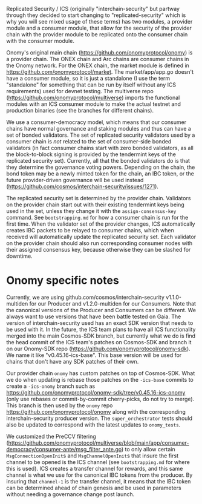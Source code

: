 
Replicated Security / ICS (originally "interchain-security" but partway through they decided to start changing to "replicated-security" which is why you will see mixed usage of these terms) has two modules, a provider module and a consumer module, that allow for the security of the provider chain with the provider module to be replicated onto the consumer chain with the consumer module.

Onomy's original main chain (https://github.com/onomyprotocol/onomy) is a provider chain. The ONEX chain and Arc chains are consumer chains in the Onomy network. For the ONEX chain, the market module is defined in https://github.com/onomyprotocol/market. The market/app/app.go doesn't have a consumer module, so it is just a standalone (I use the term "standalone" for something that can be run by itself without any ICS requirements) used for devnet testing. The multiverse repo (https://github.com/onomyprotocol/multiverse) imports the functional modules with an ICS consumer module to make the actual testnet and production binaries (see the branches for different chains).

We use a consumer-democracy model, which means that our consumer chains have normal governance and staking modules and thus can have a set of bonded validators.
The set of replicated security validators used by a consumer chain is _not_ related to the set of consumer-side bonded validators (in fact consumer chains start with zero bonded validators, as all the block-to-block signing is provided by the tendermint keys of the replicated security set). Currently, all that the bonded validators do is that they determine the governance voting powers. Depending on the chain, the bond token may be a newly minted token for the chain, an IBC token, or the future provider-driven governance will be used instead (https://github.com/cosmos/interchain-security/issues/1271).

The replicated security set is determined by the provider chain. Validators on the provider chain start out with their existing tendermint keys being used in the set, unless they change it with the `assign-consensus-key` command. See `bootstrapping.md` for how a consumer chain is run for the first time. When the validator set of the provider changes, ICS automatically creates IBC packets to be relayed to consumer chains, which when received will automatically update the replicated security set. Each validator on the provider chain should also run corresponding consumer nodes with their assigned consensus key, because otherwise they can be slashed for downtime.

# Onomy specific notes

Currently, we are using github.com/cosmos/interchain-security v1.1.0-multiden for our Producer and v1.2.0-multiden for our Consumers. Note that the canonical versions of the Producer and Consumers can be different. We always want to use versions that have been battle tested on Gaia. The version of interchain-security used has an exact SDK version that needs to be used with it. In the future, the ICS team plans to have all ICS functionality merged into the main Cosmos-SDK branch, but currently what we do is find the head commit of the ICS team's patches on Cosmos-SDK and branch it on our Onomy-SDK repo (https://github.com/onomyprotocol/onomy-sdk). We name it like "v0.45.16-ics-base". This base version will be used for chains that don't have any SDK patches of their own.

Our provider chain `onomy` has custom patches on top of Cosmos-SDK. What we do when updating is rebase those patches on the `-ics-base` commits to create a `-ics-onomy` branch such as https://github.com/onomyprotocol/onomy-sdk/tree/v0.45.16-ics-onomy (only use rebases or commit-by-commit cherry-picks, do not try to merge). This branch is then used by the `onomy` repo https://github.com/onomyprotocol/onomy along with the corresponding interchain-security producer version. The `super_orchestrator` tests should also be updated to correspond with the latest updates to `onomy_tests`.

We customized the PreCCV filtering (https://github.com/onomyprotocol/multiverse/blob/main/app/consumer-democracy/consumer-ante/msg_filter_ante.go)
to only allow certain `MsgConnectionOpenInit`s and `MsgChannelOpenInit`s that insure the first channel to be opened is the ICS channel (see `bootstrapping.md` for where this is used). ICS creates a transfer channel for rewards, and this same channel is what we use for the canonical IBC tokens from the producer. By insuring that `channel-1` is the transfer channel, it means that the IBC token can be determined ahead of chain genesis and be used in parameters without needing a governance change post launch.
